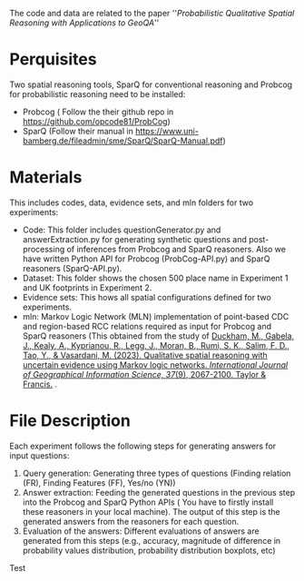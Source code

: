 The code and data are related to the paper ''*Probabilistic Qualitative Spatial Reasoning with Applications to GeoQA*''

# Perquisites

Two spatial reasoning tools, SparQ for conventional reasoning and Probcog for probabilistic reasoning need to be installed:

- Probcog ( Follow the their github repo in https://github.com/opcode81/ProbCog)
- SparQ (Follow their manual in https://www.uni-bamberg.de/fileadmin/sme/SparQ/SparQ-Manual.pdf)


# Materials

This includes codes, data, evidence sets, and mln folders for two experiments:

- Code: This folder includes questionGenerator.py and answerExtraction.py for generating synthetic questions and post-processing of inferences from Probcog and SparQ reasoners. Also we have written Python API for Probcog (ProbCog-API.py) and SparQ reasoners (SparQ-API.py).
- Dataset: This folder shows the chosen 500 place name in Experiment 1 and UK footprints in Experiment 2. 
- Evidence sets: This hows all spatial configurations defined for two experiments. 
- mln: Markov Logic Network (MLN) implementation of point-based CDC and region-based RCC relations required as input for Probcog and SparQ reasoners (This obtained from the study of [Duckham, M., Gabela, J., Kealy, A., Kyprianou, R., Legg, J., Moran, B., Rumi, S. K., Salim, F. D., Tao, Y., & Vasardani, M. (2023). Qualitative spatial reasoning with uncertain evidence using Markov logic networks. *International Journal of Geographical Information Science, 37*(9), 2067-2100. Taylor & Francis.](https://www.tandfonline.com/doi/full/10.1080/13658816.2023.2231044)
.

# File Description 

Each experiment follows the following steps for generating answers for input questions:

1. Query generation: Generating three types of questions (Finding relation (FR), Finding Features (FF), Yes/no (YN))
2. Answer extraction: Feeding the generated questions in the previous step into the Probcog and SparQ Python APIs ( You have to firstly install these reasoners in your local machine). The output of this step is the generated answers from the reasoners for each question.
3. Evaluation of the answers: Different evaluations of answers are generated from this steps (e.g., accuracy, magnitude of difference in probability values distribution, probability distribution boxplots, etc) 

Test